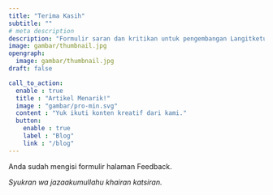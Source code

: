 ```yaml
---
title: "Terima Kasih"
subtitle: ""
# meta description
description: "Formulir saran dan kritikan untuk pengembangan Langitketujuh OS."
image: gambar/thumbnail.jpg
opengraph:
  image: gambar/thumbnail.jpg
draft: false

call_to_action:
  enable : true
  title : "Artikel Menarik!"
  image : "gambar/pro-min.svg"
  content : "Yuk ikuti konten kreatif dari kami."
  button:
    enable : true
    label : "Blog"
    link : "/blog"
---
```


Anda sudah mengisi formulir halaman Feedback.

_Syukran wa jazaakumullahu khairan katsiran._
